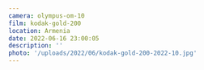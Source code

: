 ```yaml
---
camera: olympus-om-10
film: kodak-gold-200
location: Armenia
date: 2022-06-16 23:00:05
description: ''
photo: '/uploads/2022/06/kodak-gold-200-2022-10.jpg'
---
```

